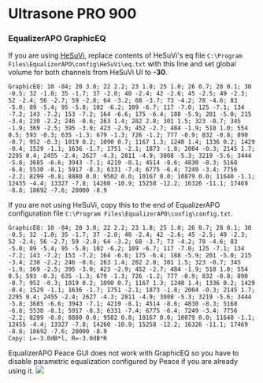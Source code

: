# Ultrasone PRO 900
### EqualizerAPO GraphicEQ
If you are using [HeSuVi](https://sourceforge.net/projects/hesuvi/), replace contents of HeSuVi's eq file `C:\Program Files\EqualizerAPO\config\HeSuVi\eq.txt` with this line and set global volume for both channels from HeSuVi UI to **-30**.
```
GraphicEQ: 10 -84; 20 3.0; 22 2.2; 23 1.8; 25 1.0; 26 0.7; 28 0.1; 30 -0.5; 32 -1.0; 35 -1.7; 37 -2.0; 40 -2.4; 42 -2.6; 45 -2.5; 49 -2.3; 52 -2.4; 56 -2.7; 59 -2.8; 64 -3.2; 68 -3.7; 73 -4.2; 78 -4.6; 83 -5.0; 89 -5.4; 95 -5.8; 102 -6.2; 109 -6.7; 117 -7.0; 125 -7.1; 134 -7.2; 143 -7.2; 153 -7.2; 164 -6.6; 175 -6.4; 188 -5.9; 201 -5.0; 215 -3.4; 230 -2.2; 246 -0.6; 263 1.4; 282 2.8; 301 1.5; 323 -0.7; 345 -1.9; 369 -2.5; 395 -3.0; 423 -2.9; 452 -2.7; 484 -1.9; 518 1.0; 554 0.5; 593 -0.3; 635 -1.3; 679 -1.3; 726 -1.2; 777 -0.9; 832 -0.8; 890 -0.7; 952 -0.3; 1019 0.2; 1090 0.7; 1167 1.3; 1248 1.4; 1336 0.2; 1429 -0.4; 1529 -1.1; 1636 -1.7; 1751 -2.1; 1873 -1.8; 2004 -0.3; 2145 1.7; 2295 0.4; 2455 -2.4; 2627 -4.3; 2811 -4.9; 3008 -5.3; 3219 -5.6; 3444 -5.8; 3685 -6.6; 3943 -7.1; 4219 -8.1; 4514 -8.6; 4830 -8.3; 5168 -6.8; 5530 -8.1; 5917 -8.3; 6331 -7.4; 6775 -6.4; 7249 -3.4; 7756 -2.2; 8299 -0.8; 8880 0.0; 9502 0.0; 10167 0.0; 10879 0.0; 11640 -1.1; 12455 -4.4; 13327 -7.8; 14260 -10.9; 15258 -12.2; 16326 -11.1; 17469 -8.8; 18692 -7.6; 20000 -8.9
```
If you are not using HeSuVi, copy this to the end of EqualizerAPO configuration file `C:\Program Files\EqualizerAPO\config\config.txt`.
```
GraphicEQ: 10 -84; 20 3.0; 22 2.2; 23 1.8; 25 1.0; 26 0.7; 28 0.1; 30 -0.5; 32 -1.0; 35 -1.7; 37 -2.0; 40 -2.4; 42 -2.6; 45 -2.5; 49 -2.3; 52 -2.4; 56 -2.7; 59 -2.8; 64 -3.2; 68 -3.7; 73 -4.2; 78 -4.6; 83 -5.0; 89 -5.4; 95 -5.8; 102 -6.2; 109 -6.7; 117 -7.0; 125 -7.1; 134 -7.2; 143 -7.2; 153 -7.2; 164 -6.6; 175 -6.4; 188 -5.9; 201 -5.0; 215 -3.4; 230 -2.2; 246 -0.6; 263 1.4; 282 2.8; 301 1.5; 323 -0.7; 345 -1.9; 369 -2.5; 395 -3.0; 423 -2.9; 452 -2.7; 484 -1.9; 518 1.0; 554 0.5; 593 -0.3; 635 -1.3; 679 -1.3; 726 -1.2; 777 -0.9; 832 -0.8; 890 -0.7; 952 -0.3; 1019 0.2; 1090 0.7; 1167 1.3; 1248 1.4; 1336 0.2; 1429 -0.4; 1529 -1.1; 1636 -1.7; 1751 -2.1; 1873 -1.8; 2004 -0.3; 2145 1.7; 2295 0.4; 2455 -2.4; 2627 -4.3; 2811 -4.9; 3008 -5.3; 3219 -5.6; 3444 -5.8; 3685 -6.6; 3943 -7.1; 4219 -8.1; 4514 -8.6; 4830 -8.3; 5168 -6.8; 5530 -8.1; 5917 -8.3; 6331 -7.4; 6775 -6.4; 7249 -3.4; 7756 -2.2; 8299 -0.8; 8880 0.0; 9502 0.0; 10167 0.0; 10879 0.0; 11640 -1.1; 12455 -4.4; 13327 -7.8; 14260 -10.9; 15258 -12.2; 16326 -11.1; 17469 -8.8; 18692 -7.6; 20000 -8.9
Copy: L=-3.0dB*l, R=-3.0dB*R
```
EqualizerAPO Peace GUI does not work with GraphicEQ so you have to disable parametric equalization configured by Peace if you are already using it.
![](https://raw.githubusercontent.com/jaakkopasanen/AutoEq/master/results/SBAF-Serious/headphoncecom/onear/Ultrasone%20PRO%20900/Ultrasone%20PRO%20900.png)
